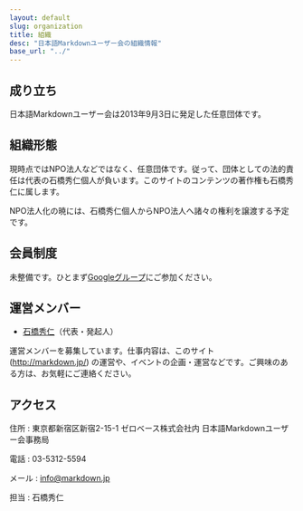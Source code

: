 ```yaml
---
layout: default
slug: organization
title: 組織
desc: "日本語Markdownユーザー会の組織情報"
base_url: "../"
---
```


## 成り立ち

日本語Markdownユーザー会は2013年9月3日に発足した任意団体です。

## 組織形態

現時点ではNPO法人などではなく、任意団体です。従って、団体としての法的責任は代表の石橋秀仁個人が負います。このサイトのコンテンツの著作権も石橋秀仁に属します。 

NPO法人化の暁には、石橋秀仁個人からNPO法人へ諸々の権利を譲渡する予定です。

## 会員制度

未整備です。ひとまず[Googleグループ](https://groups.google.com/d/forum/markdown-ja)にご参加ください。

## 運営メンバー

- [石橋秀仁](http://ja.ishibashihideto.net/)（代表・発起人）

運営メンバーを募集しています。仕事内容は、このサイト (http://markdown.jp/) の運営や、イベントの企画・運営などです。ご興味のある方は、お気軽にご連絡ください。

## アクセス

住所
: 東京都新宿区新宿2-15-1 ゼロベース株式会社内 日本語Markdownユーザー会事務局

電話
: 03-5312-5594

メール
: [info@markdown.jp](mailto:info@markdown.jp)

担当
: 石橋秀仁

